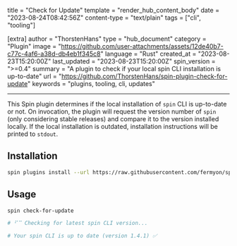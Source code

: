 title = "Check for Update"
template = "render_hub_content_body"
date = "2023-08-24T08:42:56Z"
content-type = "text/plain"
tags = ["cli", "tooling"]

[extra]
author = "ThorstenHans"
type = "hub_document"
category = "Plugin"
image = "https://github.com/user-attachments/assets/12de40b7-c77c-4af6-a38d-db4eb1f345c8"
language = "Rust"
created_at = "2023-08-23T15:20:00Z"
last_updated = "2023-08-23T15:20:00Z"
spin_version = ">=0.4"
summary = "A plugin to check if your local spin CLI installation is up-to-date"
url = "https://github.com/ThorstenHans/spin-plugin-check-for-update"
keywords = "plugins, tooling, cli, updates"

---

This Spin plugin determines if the local installation of `spin` CLI is up-to-date or not. On invocation, the plugin will request the version number of `spin` (only considering stable releases) and compare it to the version installed locally. If the local installation is outdated, installation instructions will be printed to `stdout`.

## Installation

```bash
spin plugins install --url https://raw.githubusercontent.com/fermyon/spin-plugins/main/manifests/check-for-update/check-for-update.json
```

## Usage

```bash
spin check-for-update

# ⠋⠉ Checking for latest spin CLI version...

# Your spin CLI is up to date (version 1.4.1) ✅
```
